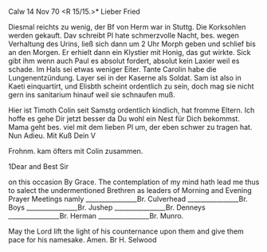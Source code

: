  Calw 14 Nov 70
 <R 15/15.>*
Lieber Fried

Diesmal reichts zu wenig, der Bf von Herm war in Stuttg. Die Korksohlen werden gekauft. Dav schreibt Pl hate schmerzvolle Nacht, bes. wegen Verhaltung des Urins, ließ sich dann um 2 Uhr Morph geben und schlief bis an den Morgen. Er erhielt dann ein Klystier mit Honig, das gut wirkte. Sick gibt ihm wenn auch Paul es absolut fordert, absolut kein Laxier weil es schade. Im Hals sei etwas weniger Eiter. Tante Carolin habe die Lungenentzündung. Layer sei in der Kaserne als Soldat. Sam ist also in Kaeti einquartirt, und Elisbth scheint ordentlich zu sein, doch mag sie nicht gern ins sanitarium hinauf weil sie schnaufen muß.

Hier ist Timoth Colin seit Samstg ordentlich kindlich, hat fromme Eltern. 
Ich hoffe es gehe Dir jetzt besser da Du wohl ein Nest für Dich bekommst. Mama geht bes. viel mit dem lieben Pl um, der eben schwer zu tragen hat. Nun Adieu.
 Mit Kuß Dein V

Frohnm. kam öfters mit Colin zusammen.


1Dear and Best Sir

on this occasion By Grace. The contemplation of my mind hath lead me thus to salect the undermentioned Brethren as leaders of Morning and Evening Prayer Meetings namly
________________Br. Culverhead
________________Br. Boys
________________Br. Jushep
________________Br. Denneys
________________Br. Herman
________________Br. Munro.

May the Lord lift the light of his counternance upon them and give them pace for his namesake. Amen.
 Br H. Selwood
